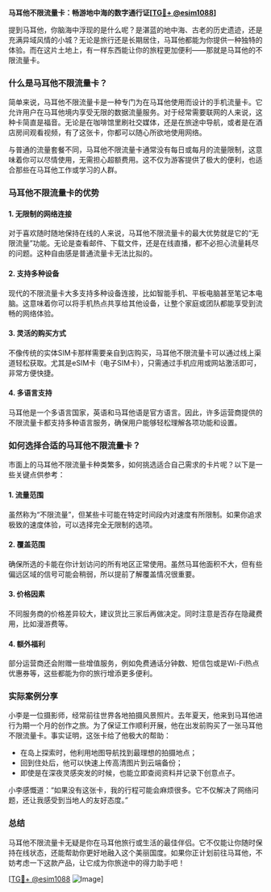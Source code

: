 **马耳他不限流量卡：畅游地中海的数字通行证[[TG💪+ @esim1088](https://t.me/s/esim1088)]**

提到马耳他，你脑海中浮现的是什么呢？是湛蓝的地中海、古老的历史遗迹，还是充满异域风情的小城？无论是旅行还是长期居住，马耳他都能为你提供一种独特的体验。而在这片土地上，有一样东西能让你的旅程更加便利——那就是马耳他的不限流量卡。

### 什么是马耳他不限流量卡？

简单来说，马耳他不限流量卡是一种专门为在马耳他使用而设计的手机流量卡。它允许用户在马耳他境内享受无限的数据流量服务。对于经常需要联网的人来说，这种卡简直是福音。无论是在咖啡馆里刷社交媒体，还是在旅途中导航，或者是在酒店房间观看视频，有了这张卡，你都可以随心所欲地使用网络。

与普通的流量套餐不同，马耳他不限流量卡通常没有每日或每月的流量限制，这意味着你可以尽情使用，无需担心超额费用。这不仅为游客提供了极大的便利，也适合那些在马耳他工作或学习的人群。

### 马耳他不限流量卡的优势

#### 1. **无限制的网络连接**
   对于喜欢随时随地保持在线的人来说，马耳他不限流量卡的最大优势就是它的“无限流量”功能。无论是查看邮件、下载文件，还是在线直播，都不必担心流量耗尽的问题。这种自由感是普通流量卡无法比拟的。

#### 2. **支持多种设备**
   现代的不限流量卡大多支持多种设备连接，比如智能手机、平板电脑甚至笔记本电脑。这意味着你可以将手机热点共享给其他设备，让整个家庭或团队都能享受到流畅的网络体验。

#### 3. **灵活的购买方式**
   不像传统的实体SIM卡那样需要亲自到店购买，马耳他不限流量卡可以通过线上渠道轻松获取。尤其是eSIM卡（电子SIM卡），只需通过手机应用或网站激活即可，非常方便快捷。

#### 4. **多语言支持**
   马耳他是一个多语言国家，英语和马耳他语是官方语言。因此，许多运营商提供的不限流量卡都支持多种语言服务，确保用户能够轻松理解各项功能和设置。

### 如何选择合适的马耳他不限流量卡？

市面上的马耳他不限流量卡种类繁多，如何挑选适合自己需求的卡片呢？以下是一些关键点供参考：

#### 1. **流量范围**
   虽然称为“不限流量”，但某些卡可能在特定时间段内对速度有所限制。如果你追求极致的速度体验，可以选择完全无限制的选项。

#### 2. **覆盖范围**
   确保所选的卡能在你计划访问的所有地区正常使用。虽然马耳他面积不大，但有些偏远区域的信号可能会稍弱，所以提前了解覆盖情况很重要。

#### 3. **价格因素**
   不同服务商的价格差异较大，建议货比三家后再做决定。同时注意是否存在隐藏费用，比如漫游费等。

#### 4. **额外福利**
   部分运营商还会附赠一些增值服务，例如免费通话分钟数、短信包或是Wi-Fi热点优惠券等，这些都能为你的旅行增添更多便利。

### 实际案例分享

小李是一位摄影师，经常前往世界各地拍摄风景照片。去年夏天，他来到马耳他进行为期一个月的创作之旅。为了保证工作顺利开展，他在出发前购买了一张马耳他不限流量卡。事实证明，这张卡给了他极大的帮助：

- 在岛上探索时，他利用地图导航找到最理想的拍摄地点；
- 回到住处后，他可以快速上传高清图片到云端备份；
- 即使是在深夜灵感突发的时候，也能立即查阅资料并记录下创意点子。

小李感慨道：“如果没有这张卡，我的行程可能会麻烦很多。它不仅解决了网络问题，还让我感受到当地人的友好态度。”

### 总结

马耳他不限流量卡无疑是你在马耳他旅行或生活的最佳伴侣。它不仅能让你随时保持在线状态，还能帮助你更好地融入这个美丽国度。如果你正计划前往马耳他，不妨考虑一下这款产品，让它成为你旅途中的得力助手吧！

[[TG💪+ @esim1088](https://t.me/s/esim1088) ![Image](https://i.postimg.cc/4NQfJmqS/Snipaste-2025-05-13-00-14-12.png)]
